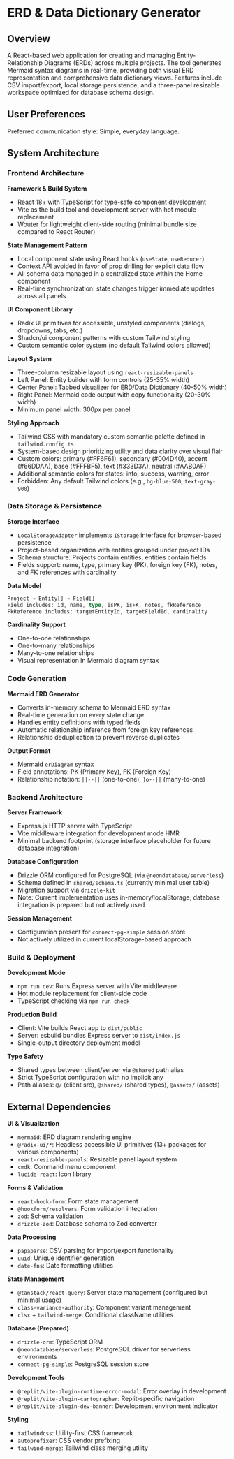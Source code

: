 # ERD & Data Dictionary Generator

## Overview

A React-based web application for creating and managing Entity-Relationship Diagrams (ERDs) across multiple projects. The tool generates Mermaid syntax diagrams in real-time, providing both visual ERD representation and comprehensive data dictionary views. Features include CSV import/export, local storage persistence, and a three-panel resizable workspace optimized for database schema design.

## User Preferences

Preferred communication style: Simple, everyday language.

## System Architecture

### Frontend Architecture

**Framework & Build System**
- React 18+ with TypeScript for type-safe component development
- Vite as the build tool and development server with hot module replacement
- Wouter for lightweight client-side routing (minimal bundle size compared to React Router)

**State Management Pattern**
- Local component state using React hooks (`useState`, `useReducer`)
- Context API avoided in favor of prop drilling for explicit data flow
- All schema data managed in a centralized state within the Home component
- Real-time synchronization: state changes trigger immediate updates across all panels

**UI Component Library**
- Radix UI primitives for accessible, unstyled components (dialogs, dropdowns, tabs, etc.)
- Shadcn/ui component patterns with custom Tailwind styling
- Custom semantic color system (no default Tailwind colors allowed)

**Layout System**
- Three-column resizable layout using `react-resizable-panels`
- Left Panel: Entity builder with form controls (25-35% width)
- Center Panel: Tabbed visualizer for ERD/Data Dictionary (40-50% width)
- Right Panel: Mermaid code output with copy functionality (20-30% width)
- Minimum panel width: 300px per panel

**Styling Approach**
- Tailwind CSS with mandatory custom semantic palette defined in `tailwind.config.ts`
- System-based design prioritizing utility and data clarity over visual flair
- Custom colors: primary (#FF6F61), secondary (#004D40), accent (#66DDAA), base (#FFFBF5), text (#333D3A), neutral (#AAB0AF)
- Additional semantic colors for states: info, success, warning, error
- Forbidden: Any default Tailwind colors (e.g., `bg-blue-500`, `text-gray-900`)

### Data Storage & Persistence

**Storage Interface**
- `LocalStorageAdapter` implements `IStorage` interface for browser-based persistence
- Project-based organization with entities grouped under project IDs
- Schema structure: Projects contain entities, entities contain fields
- Fields support: name, type, primary key (PK), foreign key (FK), notes, and FK references with cardinality

**Data Model**
```typescript
Project → Entity[] → Field[]
Field includes: id, name, type, isPK, isFK, notes, fkReference
FkReference includes: targetEntityId, targetFieldId, cardinality
```

**Cardinality Support**
- One-to-one relationships
- One-to-many relationships
- Many-to-one relationships
- Visual representation in Mermaid diagram syntax

### Code Generation

**Mermaid ERD Generator**
- Converts in-memory schema to Mermaid ERD syntax
- Real-time generation on every state change
- Handles entity definitions with typed fields
- Automatic relationship inference from foreign key references
- Relationship deduplication to prevent reverse duplicates

**Output Format**
- Mermaid `erDiagram` syntax
- Field annotations: PK (Primary Key), FK (Foreign Key)
- Relationship notation: `||--||` (one-to-one), `}o--||` (many-to-one)

### Backend Architecture

**Server Framework**
- Express.js HTTP server with TypeScript
- Vite middleware integration for development mode HMR
- Minimal backend footprint (storage interface placeholder for future database integration)

**Database Configuration**
- Drizzle ORM configured for PostgreSQL (via `@neondatabase/serverless`)
- Schema defined in `shared/schema.ts` (currently minimal user table)
- Migration support via `drizzle-kit`
- Note: Current implementation uses in-memory/localStorage; database integration is prepared but not actively used

**Session Management**
- Configuration present for `connect-pg-simple` session store
- Not actively utilized in current localStorage-based approach

### Build & Deployment

**Development Mode**
- `npm run dev`: Runs Express server with Vite middleware
- Hot module replacement for client-side code
- TypeScript checking via `npm run check`

**Production Build**
- Client: Vite builds React app to `dist/public`
- Server: esbuild bundles Express server to `dist/index.js`
- Single-output directory deployment model

**Type Safety**
- Shared types between client/server via `@shared` path alias
- Strict TypeScript configuration with no implicit any
- Path aliases: `@/` (client src), `@shared/` (shared types), `@assets/` (assets)

## External Dependencies

**UI & Visualization**
- `mermaid`: ERD diagram rendering engine
- `@radix-ui/*`: Headless accessible UI primitives (13+ packages for various components)
- `react-resizable-panels`: Resizable panel layout system
- `cmdk`: Command menu component
- `lucide-react`: Icon library

**Forms & Validation**
- `react-hook-form`: Form state management
- `@hookform/resolvers`: Form validation integration
- `zod`: Schema validation
- `drizzle-zod`: Database schema to Zod converter

**Data Processing**
- `papaparse`: CSV parsing for import/export functionality
- `uuid`: Unique identifier generation
- `date-fns`: Date formatting utilities

**State Management**
- `@tanstack/react-query`: Server state management (configured but minimal usage)
- `class-variance-authority`: Component variant management
- `clsx` + `tailwind-merge`: Conditional className utilities

**Database (Prepared)**
- `drizzle-orm`: TypeScript ORM
- `@neondatabase/serverless`: PostgreSQL driver for serverless environments
- `connect-pg-simple`: PostgreSQL session store

**Development Tools**
- `@replit/vite-plugin-runtime-error-modal`: Error overlay in development
- `@replit/vite-plugin-cartographer`: Replit-specific navigation
- `@replit/vite-plugin-dev-banner`: Development environment indicator

**Styling**
- `tailwindcss`: Utility-first CSS framework
- `autoprefixer`: CSS vendor prefixing
- `tailwind-merge`: Tailwind class merging utility